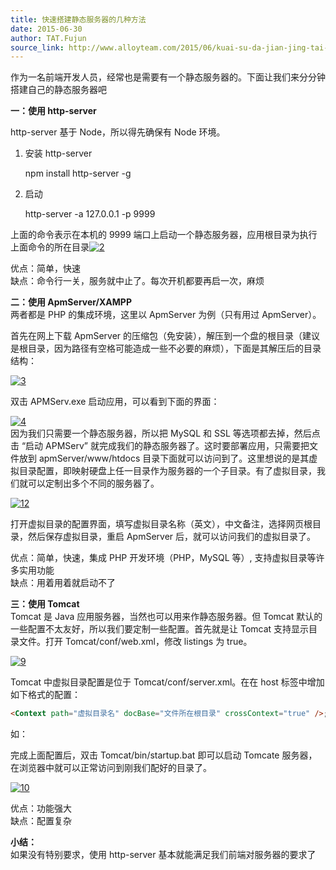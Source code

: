 ```yaml
---
title: 快速搭建静态服务器的几种方法
date: 2015-06-30
author: TAT.Fujun
source_link: http://www.alloyteam.com/2015/06/kuai-su-da-jian-jing-tai-fu-wu-qi-di-ji-zhong-fang-fa/
---
```


作为一名前端开发人员，经常也是需要有一个静态服务器的。下面让我们来分分钟搭建自己的静态服务器吧

**一：使用 http-server**

http-server 基于 Node，所以得先确保有 Node 环境。

1. 安装 http-server

    npm install http-server -g

2. 启动

    http-server -a 127.0.0.1 -p 9999

上面的命令表示在本机的 9999 端口上启动一个静态服务器，应用根目录为执行上面命令的所在目录[![2](http://www.alloyteam.com/wp-content/uploads/2015/06/211.png)](http://www.alloyteam.com/wp-content/uploads/2015/06/211.png)

优点：简单，快速  
缺点：命令行一关，服务就中止了。每次开机都要再启一次，麻烦

**二：使用 ApmServer/XAMPP**  
两者都是 PHP 的集成环境，这里以 ApmServer 为例（只有用过 ApmServer）。

首先在网上下载 ApmServer 的压缩包（免安装），解压到一个盘的根目录（建议是根目录，因为路径有空格可能造成一些不必要的麻烦），下面是其解压后的目录结构：

[![3](http://www.alloyteam.com/wp-content/uploads/2015/06/31.jpg)](http://www.alloyteam.com/wp-content/uploads/2015/06/31.jpg)

双击 APMServ.exe 启动应用，可以看到下面的界面：

[![4](http://www.alloyteam.com/wp-content/uploads/2015/06/4.jpg)](http://www.alloyteam.com/wp-content/uploads/2015/06/4.jpg)  
因为我们只需要一个静态服务器，所以把 MySQL 和 SSL 等选项都去掉，然后点击 “启动 APMServ” 就完成我们的静态服务器了。这时要部署应用，只需要把文件放到 apmServer/www/htdocs 目录下面就可以访问到了。这里想说的是其虚拟目录配置，即映射硬盘上任一目录作为服务器的一个子目录。有了虚拟目录，我们就可以定制出多个不同的服务器了。

[![12](http://www.alloyteam.com/wp-content/uploads/2015/06/12.jpg)](http://www.alloyteam.com/wp-content/uploads/2015/06/12.jpg)

打开虚拟目录的配置界面，填写虚拟目录名称（英文），中文备注，选择网页根目录，然后保存虚拟目录，重启 ApmServer 后，就可以访问我们的虚拟目录了。

优点：简单，快速，集成 PHP 开发环境（PHP，MySQL 等）, 支持虚拟目录等许多实用功能  
缺点：用着用着就启动不了

**三：使用 Tomcat**  
Tomcat 是 Java 应用服务器，当然也可以用来作静态服务器。但 Tomcat 默认的一些配置不太友好，所以我们要定制一些配置。首先就是让 Tomcat 支持显示目录文件。打开 Tomcat/conf/web.xml，修改 listings 为 true。

[![9](http://www.alloyteam.com/wp-content/uploads/2015/06/91.png)](http://www.alloyteam.com/wp-content/uploads/2015/06/91.png)

Tomcat 中虚拟目录配置是位于 Tomcat/conf/server.xml。在在 host 标签中增加如下格式的配置：

```html
<Context path="虚拟目录名" docBase="文件所在根目录" crossContext="true" />;
```

如：<Context path="/test" docBase="G:/Test" crossContext="true" />

完成上面配置后，双击 Tomcat/bin/startup.bat 即可以启动 Tomcate 服务器，在浏览器中就可以正常访问到刚我们配好的目录了。

[![10](http://www.alloyteam.com/wp-content/uploads/2015/06/101.png)](http://www.alloyteam.com/wp-content/uploads/2015/06/101.png)

优点：功能强大  
缺点：配置复杂

**小结：**  
如果没有特别要求，使用 http-server 基本就能满足我们前端对服务器的要求了